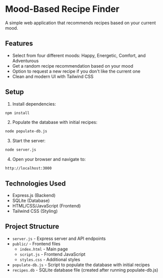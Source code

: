 # Mood-Based Recipe Finder

A simple web application that recommends recipes based on your current mood.

## Features

- Select from four different moods: Happy, Energetic, Comfort, and Adventurous
- Get a random recipe recommendation based on your mood
- Option to request a new recipe if you don't like the current one
- Clean and modern UI with Tailwind CSS

## Setup

1. Install dependencies:
```bash
npm install
```

2. Populate the database with initial recipes:
```bash
node populate-db.js
```

3. Start the server:
```bash
node server.js
```

4. Open your browser and navigate to:
```
http://localhost:3000
```

## Technologies Used

- Express.js (Backend)
- SQLite (Database)
- HTML/CSS/JavaScript (Frontend)
- Tailwind CSS (Styling)

## Project Structure

- `server.js` - Express server and API endpoints
- `public/` - Frontend files
  - `index.html` - Main page
  - `script.js` - Frontend JavaScript
  - `styles.css` - Additional styles
- `populate-db.js` - Script to populate the database with initial recipes
- `recipes.db` - SQLite database file (created after running populate-db.js) 